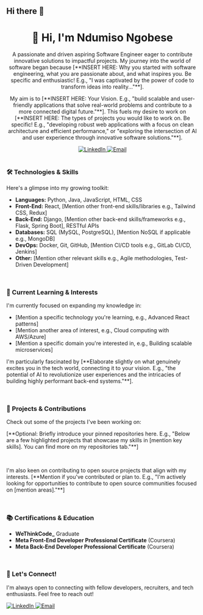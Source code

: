 ## Hi there 👋

<!--
**ndumisodev/ndumisodev** is a ✨ _special_ ✨ repository because its `README.md` (this file) appears on your GitHub profile.

Here are some ideas to get you started:

- 🔭 I’m currently working on ...
- 🌱 I’m currently learning ...
- 👯 I’m looking to collaborate on ...
- 🤔 I’m looking for help with ...
- 💬 Ask me about ...
- 📫 How to reach me: ...
- 😄 Pronouns: ...
- ⚡ Fun fact: ...
-->

<div align="center">

  <h1>👋 Hi, I'm Ndumiso Ngobese</h1>

  <p>
    A passionate and driven aspiring Software Engineer eager to contribute innovative solutions to impactful projects. My journey into the world of software began because [**INSERT HERE: Why you started with software engineering, what you are passionate about, and what inspires you. Be specific and enthusiastic! E.g., "I was captivated by the power of code to transform ideas into reality..."**].
  </p>

  <p>
    My aim is to [**INSERT HERE: Your Vision. E.g., "build scalable and user-friendly applications that solve real-world problems and contribute to a more connected digital future."**]. This fuels my desire to work on [**INSERT HERE: The types of projects you would like to work on. Be specific! E.g., "developing robust web applications with a focus on clean architecture and efficient performance," or "exploring the intersection of AI and user experience through innovative software solutions."**].
  </p>

  <a href="https://www.linkedin.com/in/[YOUR_LINKEDIN_PROFILE_URL]" target="_blank">
    <img alt="LinkedIn" src="https://img.shields.io/badge/linkedin-%230077B5.svg?style=for-the-badge&logo=linkedin&logoColor=white" />
  </a>
  <a href="mailto:[YOUR_EMAIL_ADDRESS]">
    <img alt="Email" src="https://img.shields.io/badge/gmail-%23D14836.svg?style=for-the-badge&logo=gmail&logoColor=white" />
  </a>
  </div>

<br />

<div align="left">

  <h3>🛠️ Technologies & Skills</h3>

  <p>
    Here's a glimpse into my growing toolkit:
  </p>

  <ul>
    <li><strong>Languages:</strong> Python, Java, JavaScript, HTML, CSS</li>
    <li><strong>Front-End:</strong> React, [Mention other front-end skills/libraries e.g., Tailwind CSS, Redux]</li>
    <li><strong>Back-End:</strong> Django, [Mention other back-end skills/frameworks e.g., Flask, Spring Boot], RESTful APIs</li>
    <li><strong>Databases:</strong> SQL (MySQL, PostgreSQL), [Mention NoSQL if applicable e.g., MongoDB]</li>
    <li><strong>DevOps:</strong> Docker, Git, GitHub, [Mention CI/CD tools e.g., GitLab CI/CD, Jenkins]</li>
    <li><strong>Other:</strong> [Mention other relevant skills e.g., Agile methodologies, Test-Driven Development]</li>
  </ul>

</div>

<br />

<div align="left">

  <h3>🔭 Current Learning & Interests</h3>

  <p>
    I'm currently focused on expanding my knowledge in:
  </p>

  <ul>
    <li>[Mention a specific technology you're learning, e.g., Advanced React patterns]</li>
    <li>[Mention another area of interest, e.g., Cloud computing with AWS/Azure]</li>
    <li>[Mention a specific domain you're interested in, e.g., Building scalable microservices]</li>
  </ul>

  <p>
    I'm particularly fascinated by [**Elaborate slightly on what genuinely excites you in the tech world, connecting it to your vision. E.g., "the potential of AI to revolutionize user experiences and the intricacies of building highly performant back-end systems."**].
  </p>

</div>

<br />

<div align="left">

  <h3>🌱 Projects & Contributions</h3>

  <p>
    Check out some of the projects I've been working on:
  </p>

  <p>
    [**Optional: Briefly introduce your pinned repositories here. E.g., "Below are a few highlighted projects that showcase my skills in [mention key skills]. You can find more on my repositories tab."**]
  </p>

  <br />

  <p>
    I'm also keen on contributing to open source projects that align with my interests. [**Mention if you've contributed or plan to. E.g., "I'm actively looking for opportunities to contribute to open source communities focused on [mention areas]."**]
  </p>

</div>

<br />

<div align="left">

  <h3>📚 Certifications & Education</h3>

  <ul>
    <li><strong>WeThinkCode_</strong> Graduate</li>
    <li><strong>Meta Front-End Developer Professional Certificate</strong> (Coursera)</li>
    <li><strong>Meta Back-End Developer Professional Certificate</strong> (Coursera)</li>
    </ul>

</div>

<br />

<div align="left">

  <h3>🤝 Let's Connect!</h3>

  <p>
    I'm always open to connecting with fellow developers, recruiters, and tech enthusiasts. Feel free to reach out!
  </p>

  <a href="https://www.linkedin.com/in/[YOUR_LINKEDIN_PROFILE_URL]" target="_blank">
    <img alt="LinkedIn" src="https://img.shields.io/badge/linkedin-%230077B5.svg?style=for-the-badge&logo=linkedin&logoColor=white" />
  </a>
  <a href="mailto:[YOUR_EMAIL_ADDRESS]">
    <img alt="Email" src="https://img.shields.io/badge/gmail-%23D14836.svg?style=for-the-badge&logo=gmail&logoColor=white" />
  </a>
  </div>
